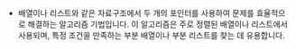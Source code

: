 
- 배열이나 리스트와 같은 자료구조에서 두 개의 포인터를 사용하여 문제를 효율적으로 해결하는 알고리즘 기법입니다. 
  이 알고리즘은 주로 정렬된 배열이나 리스트에서 사용되며, 특정 조건을 만족하는 부분 배열이나 부분 리스트를 찾는 데 유용합니다.

